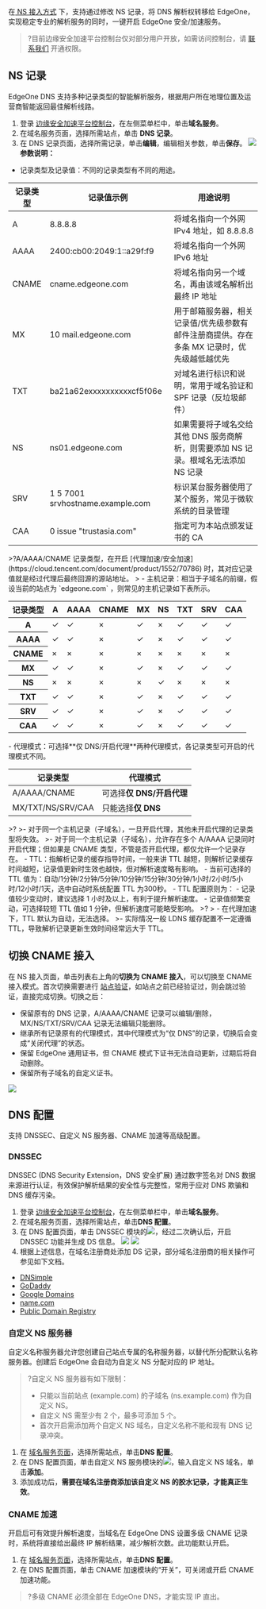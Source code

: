 在[ NS 接入方式](https://cloud.tencent.com/document/product/1552/70787#NS) 下，支持通过修改 NS 记录，将 DNS 解析权转移给 EdgeOne，实现稳定专业的解析服务的同时，一键开启 EdgeOne 安全/加速服务。
>?目前边缘安全加速平台控制台仅对部分用户开放，如需访问控制台，请 [联系我们](https://cloud.tencent.com/online-service) 开通权限。

## NS 记录[](id:record)
EdgeOne DNS 支持多种记录类型的智能解析服务，根据用户所在地理位置及运营商智能返回最佳解析线路。
1. 登录 [边缘安全加速平台控制台](https://console.cloud.tencent.com/edgeone)，在左侧菜单栏中，单击**域名服务**。
2. 在域名服务页面，选择所需站点，单击 **DNS 记录**。
3. 在 DNS 记录页面，选择所需记录，单击**编辑**，编辑相关参数，单击**保存**。
![](https://qcloudimg.tencent-cloud.cn/raw/5c310b6fd1d91ba64cf0aed423892285.png)
**参数说明：**
 - 记录类型及记录值：不同的记录类型有不同的用途。
<table>
<thead>
<tr>
<th>记录类型</th>
<th>记录值示例</th>
<th>用途说明</th>
</tr>
</thead>
<tbody><tr>
<td>A</td>
<td>8.8.8.8</td>
<td>将域名指向一个外网 IPv4 地址，如 8.8.8.8</td>
</tr>
<tr>
<td>AAAA</td>
<td>2400:cb00:2049:1::a29f:f9</td>
<td>将域名指向一个外网 IPv6 地址</td>
</tr>
<tr>
<td>CNAME</td>
<td>cname.edgeone.com</td>
<td>将域名指向另一个域名，再由该域名解析出最终 IP 地址</td>
</tr>
<tr>
<td>MX</td>
<td>10 mail.edgeone.com</td>
<td>用于邮箱服务器，相关记录值/优先级参数有邮件注册商提供。存在多条 MX 记录时，优先级越低越优先</td>
</tr>
<tr>
<td>TXT</td>
<td>ba21a62exxxxxxxxxxcf5f06e</td>
<td>对域名进行标识和说明，常用于域名验证和 SPF 记录（反垃圾邮件）</td>
</tr>
<tr>
<td>NS</td>
<td>ns01.edgeone.com</td>
<td>如果需要将子域名交给其他 DNS 服务商解析，则需要添加 NS 记录。根域名无法添加 NS 记录</td>
</tr>
<tr>
<td>SRV</td>
<td>1 5 7001 srvhostname.example.com</td>
<td>标识某台服务器使用了某个服务，常见于微软系统的目录管理</td>
</tr>
<tr>
<td>CAA</td>
<td>0 issue "trustasia.com"</td>
<td>指定可为本站点颁发证书的 CA</td>
</tr>
</tbody></table>
>?A/AAAA/CNAME 记录类型，在开启 [代理加速/安全加速](https://cloud.tencent.com/document/product/1552/70786) 时，其对应记录值就是经过代理后最终回源的源站地址。
>
 - 主机记录：相当于子域名的前缀，假设当前的站点为 `edgeone.com` ，则常见的主机记录如下表所示。
<table>
<thead>
<tr>
<th>记录类型</th>
<th>A</th>
<th>AAAA</th>
<th>CNAME</th>
<th>MX</th>
<th>NS</th>
<th>TXT</th>
<th>SRV</th>
<th>CAA</th>
</tr>
</thead>
<tbody><tr>
<th>A</th>
<td>✓</td>
<td>✓</td>
<td>×</td>
<td>✓</td>
<td>×</td>
<td>✓</td>
<td>✓</td>
<td>✓</td>
</tr>
<tr>
<th>AAAA</th>
<td>✓</td>
<td>✓</td>
<td>×</td>
<td>✓</td>
<td>×</td>
<td>✓</td>
<td>✓</td>
<td>✓</td>
</tr>
<tr>
<th>CNAME</th>
<td>×</td>
<td>×</td>
<td>×</td>
<td>×</td>
<td>×</td>
<td>×</td>
<td>×</td>
<td>×</td>
</tr>
<tr>
<th>MX</th>
<td>✓</td>
<td>✓</td>
<td>×</td>
<td>✓</td>
<td>×</td>
<td>✓</td>
<td>✓</td>
<td>✓</td>
</tr>
<tr>
<th>NS</th>
<td>×</td>
<td>×</td>
<td>×</td>
<td>×</td>
<td>✓</td>
<td>×</td>
<td>×</td>
<td>×</td>
</tr>
<tr>
<th>TXT</th>
<td>✓</td>
<td>✓</td>
<td>×</td>
<td>✓</td>
<td>×</td>
<td>✓</td>
<td>✓</td>
<td>✓</td>
</tr>
<tr>
<th>SRV</th>
<td>✓</td>
<td>✓</td>
<td>×</td>
<td>✓</td>
<td>×</td>
<td>✓</td>
<td>✓</td>
<td>✓</td>
</tr>
<tr>
<th>CAA</th>
<td>✓</td>
<td>✓</td>
<td>×</td>
<td>✓</td>
<td>×</td>
<td>✓</td>
<td>✓</td>
<td>✓</td>
</tr>
</tbody></table>
 - 代理模式：可选择**仅 DNS/开启代理**两种代理模式，各记录类型可开启的代理模式不同。
<table>
<thead>
<tr>
<th>记录类型</th>
<th>代理模式</th>
</tr>
</thead>
<tbody><tr>
<td>A/AAAA/CNAME</td>
<td>可选择<strong>仅 DNS/开启代理</strong></td>
</tr>
<tr>
<td>MX/TXT/NS/SRV/CAA</td>
<td>只能选择<strong>仅 DNS</strong></td>
</tr>
</tbody></table>
>?
>- 对于同一个主机记录（子域名），一旦开启代理，其他未开启代理的记录类型将失效。
>- 对于同一个主机记录（子域名），允许存在多个 A/AAAA 记录同时开启代理；但如果是 CNAME 类型，不管是否开启代理，都仅允许一个记录存在。
 - TTL：指解析记录的缓存指导时间，一般来讲 TTL 越短，则解析记录缓存时间越短，记录值更新时生效也越快，但对解析速度略有影响。
    - 当前可选择的 TTL 值为：自动/1分钟/2分钟/5分钟/10分钟/15分钟/30分钟/1小时/2小时/5小时/12小时/1天，选中自动时系统配置 TTL 为300秒。
    - TTL 配置原则为：
      - 记录值较少变动时，建议选择 1 小时及以上，有利于提升解析速度。
      - 记录值频繁变动，可选择较短 TTL 值如 1 分钟，但解析速度可能略受影响。
>?
> - 在代理加速下，TTL 默认为自动，无法选择。
>- 实际情况一般 LDNS 缓存配置不一定遵循 TTL，导致解析记录更新生效时间经常远大于 TTL。


## 切换 CNAME 接入[](id:change)
在 NS 接入页面，单击列表右上角的**切换为 CNAME 接入**，可以切换至 CNAME 接入模式。首次切换需要进行 [站点验证](https://cloud.tencent.com/document/product/1552/70789)，如站点之前已经验证过，则会跳过验证，直接完成切换。切换之后：
- 保留原有的 DNS 记录，A/AAAA/CNAME 记录可以编辑/删除，MX/NS/TXT/SRV/CAA 记录无法编辑只能删除。
- 继承所有记录原有的代理模式，其中代理模式为“仅 DNS”的记录，切换后会变成“关闭代理”的状态。
- 保留 EdgeOne 通用证书，但 CNAME 模式下证书无法自动更新，过期后将自动删除。
- 保留所有子域名的自定义证书。

![](https://qcloudimg.tencent-cloud.cn/raw/a4325ae0876db1179a574be6f6775042.png)


## DNS 配置
支持 DNSSEC、自定义 NS 服务器、CNAME 加速等高级配置。

### DNSSEC[](id:dnsses)
DNSSEC (DNS Security Extension，DNS 安全扩展) 通过数字签名对 DNS 数据来源进行认证，有效保护解析结果的安全性与完整性，常用于应对 DNS 欺骗和 DNS 缓存污染。

1. 登录 [边缘安全加速平台控制台](https://console.cloud.tencent.com/edgeone)，在左侧菜单栏中，单击**域名服务**。
2. 在域名服务页面，选择所需站点，单击**DNS 配置**。
3. 在 DNS 配置页面，单击 DNSSEC 模块的![](https://qcloudimg.tencent-cloud.cn/raw/bfcf61e83f25591bfdd612e3faf66596.png)，经过二次确认后，开启 DNSSEC 功能并生成 DS 信息。
![](https://qcloudimg.tencent-cloud.cn/raw/80d1829fa50c81075caa075677f95240.png)
![](https://qcloudimg.tencent-cloud.cn/raw/61663e5e8ba50eec690a4d46c34b04af.png)
4. 根据上述信息，在域名注册商处添加 DS 记录，部分域名注册商的相关操作可参见如下文档。
 - [DNSimple](https://support.dnsimple.com/articles/cloudflare-ds-record/)
 - [GoDaddy](https://ph.godaddy.com/help/add-a-ds-record-23865)
 - [Google Domains](https://support.google.com/domains/answer/6387342?hl=en)
 - [name.com](https://www.name.com/support/articles/205439058-Managing-DNSSEC)
 - [Public Domain Registry](http://manage.publicdomainregistry.com/kb/answer/1909)

### 自定义 NS 服务器[](id:customize)
自定义名称服务器允许您创建自己站点专属的名称服务器，以替代所分配默认名称服务器。创建后 EdgeOne 会自动为自定义 NS 分配对应的 IP 地址。
>?自定义 NS 服务器有如下限制：
>- 只能以当前站点 (example.com) 的子域名 (ns.example.com) 作为自定义 NS。
>- 自定义 NS 需至少有 2 个，最多可添加 5 个。
>- 首次开启需添加两个自定义 NS 域名，自定义名称不能和现有 DNS 记录冲突。

1. 在 [域名服务页面](https://console.cloud.tencent.com/edgeone/dns?tab=config)，选择所需站点，单击**DNS 配置**。
2. 在 DNS 配置页面，单击自定义 NS 服务模块的![](https://qcloudimg.tencent-cloud.cn/raw/20efaa7f4ecc99b93da623f1c61784ac.png)，输入自定义 NS 域名，单击**添加**。
3. 添加成功后，**需要在域名注册商添加该自定义 NS 的胶水记录，才能真正生效**。

### CNAME 加速[](id:up)
开启后可有效提升解析速度，当域名在 EdgeOne DNS 设置多级 CNAME 记录时，系统将直接给出最终 IP 解析结果，减少解析次数。此功能默认开启。
1. 在 [域名服务页面](https://console.cloud.tencent.com/edgeone/dns?tab=config)，选择所需站点，单击**DNS 配置**。
2. 在 DNS 配置页面，单击 CNAME 加速模块的“开关”，可关闭或开启 CNAME 加速功能。
>?多级 CNAME 必须全部在 EdgeOne DNS，才能实现 IP 直出。


